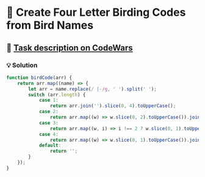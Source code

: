 # 📝 Create Four Letter Birding Codes from Bird Names

## 🔗 [Task description on CodeWars](https://www.codewars.com/kata/5a580064e6be38fd34000147)

### 💡 Solution

```javascript
function birdCode(arr) {
    return arr.map((name) => {
        let arr = name.replace(/ |-/g, ' ').split(' ');
        switch (arr.length) {
            case 1:
                return arr.join('').slice(0, 4).toUpperCase();
            case 2:
                return arr.map((w) => w.slice(0, 2).toUpperCase()).join('');
            case 3:
                return arr.map((w, i) => i !== 2 ? w.slice(0, 1).toUpperCase() : w.slice(0, 2).toUpperCase()).join('');
            case 4:
                return arr.map((w) => w.slice(0, 1).toUpperCase()).join('');
            default:
                return '';
        }
    });
}
```

